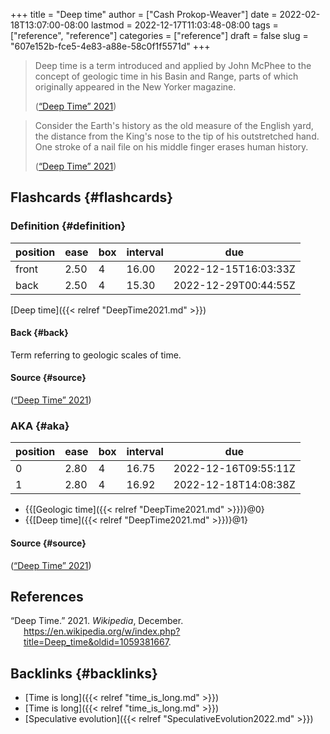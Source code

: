 +++
title = "Deep time"
author = ["Cash Prokop-Weaver"]
date = 2022-02-18T13:07:00-08:00
lastmod = 2022-12-17T11:03:48-08:00
tags = ["reference", "reference"]
categories = ["reference"]
draft = false
slug = "607e152b-fce5-4e83-a88e-58c0f1f5571d"
+++

> Deep time is a term introduced and applied by John McPhee to the concept of geologic time in his Basin and Range, parts of which originally appeared in the New Yorker magazine.
>
> (<a href="#citeproc_bib_item_1">“Deep Time” 2021</a>)

<!--quoteend-->

> Consider the Earth's history as the old measure of the English yard, the distance from the King's nose to the tip of his outstretched hand. One stroke of a nail file on his middle finger erases human history.
>
> (<a href="#citeproc_bib_item_1">“Deep Time” 2021</a>)


## Flashcards {#flashcards}


### Definition {#definition}

| position | ease | box | interval | due                  |
|----------|------|-----|----------|----------------------|
| front    | 2.50 | 4   | 16.00    | 2022-12-15T16:03:33Z |
| back     | 2.50 | 4   | 15.30    | 2022-12-29T00:44:55Z |

[Deep time]({{< relref "DeepTime2021.md" >}})


#### Back {#back}

Term referring to geologic scales of time.


#### Source {#source}

(<a href="#citeproc_bib_item_1">“Deep Time” 2021</a>)


### AKA {#aka}

| position | ease | box | interval | due                  |
|----------|------|-----|----------|----------------------|
| 0        | 2.80 | 4   | 16.75    | 2022-12-16T09:55:11Z |
| 1        | 2.80 | 4   | 16.92    | 2022-12-18T14:08:38Z |

-   {{[Geologic time]({{< relref "DeepTime2021.md" >}})}@0}
-   {{[Deep time]({{< relref "DeepTime2021.md" >}})}@1}


#### Source {#source}

(<a href="#citeproc_bib_item_1">“Deep Time” 2021</a>)

## References

<style>.csl-entry{text-indent: -1.5em; margin-left: 1.5em;}</style><div class="csl-bib-body">
  <div class="csl-entry"><a id="citeproc_bib_item_1"></a>“Deep Time.” 2021. <i>Wikipedia</i>, December. <a href="https://en.wikipedia.org/w/index.php?title=Deep_time&oldid=1059381667">https://en.wikipedia.org/w/index.php?title=Deep_time&#38;oldid=1059381667</a>.</div>
</div>


## Backlinks {#backlinks}

-   [Time is long]({{< relref "time_is_long.md" >}})
-   [Time is long]({{< relref "time_is_long.md" >}})
-   [Speculative evolution]({{< relref "SpeculativeEvolution2022.md" >}})
